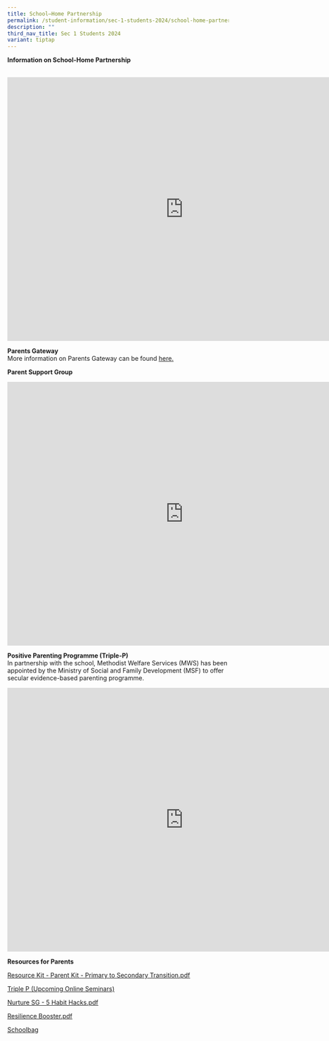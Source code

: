 ```yaml
---
title: School–Home Partnership
permalink: /student-information/sec-1-students-2024/school-home-partnership/
description: ""
third_nav_title: Sec 1 Students 2024
variant: tiptap
---
```

<p><strong>Information on School-Home Partnership<br></strong><br></p><div class="iframe-wrapper"><iframe height="600" width="800" allowfullscreen="true" frameborder="0" src="https://docs.google.com/presentation/d/e/2PACX-1vS9NbT4p9EEtgrdyRfW3UsROzZ8kxKEwed3gWMQa3k6LdORiOFt4NOkPeDvmqhYVS9aiTQYIFQabkR1/embed?start=false&amp;loop=false&amp;delayms=3000"></iframe></div><p><strong>Parents Gateway<br></strong>More information on Parents Gateway can be found&nbsp;<a href="/other-information/parents-gateway" rel="noopener noreferrer nofollow" target="_blank"><u>here</u></a><u>.</u></p><p><strong>Parent Support Group</strong></p><div class="iframe-wrapper"><iframe height="600" width="800" allowfullscreen="true" frameborder="0" src="https://docs.google.com/presentation/d/e/2PACX-1vQ7zoSgYg4fCoT6eyR3Fd64Lh06Q4AfHiCtD8_F6GxwhBYwHMCqWi-xriO-lS954Q1xx_QI4L99hzuX/embed?start=false&amp;loop=true&amp;delayms=3000"></iframe></div><p><strong>Positive Parenting Programme (Triple-P)<br></strong>In partnership with the school, Methodist Welfare Services (MWS) has been appointed by the Ministry of Social and Family Development (MSF) to offer secular evidence-based parenting programme.</p><div class="iframe-wrapper"><iframe height="600" width="800" allowfullscreen="true" frameborder="0" src="https://docs.google.com/presentation/d/e/2PACX-1vRNpJaTGHNRwKlb9lirIuhUtcwj_UlkGsH0bq4R3Fgp5EW6POoIC4z24H2aTdsF_FlRGl__rysM7-Kd/embed?start=false&amp;loop=false&amp;delayms=3000"></iframe></div><p><strong>Resources for Parents</strong></p><p><a href="/files/2021%20Sec%201%20eReg/Resource%20Kit%20-%20Parent%20Kit%20-%20Primary%20to%20Secondary%20Transition.pdf" rel="noopener noreferrer nofollow" target="_blank"><u>Resource Kit - Parent Kit - Primary to Secondary Transition.pdf</u></a></p><p><a href="/files/Triple_P__Upcoming_Online_Seminars_.pdf" rel="noopener noreferrer nofollow" target="_blank">Triple P (Upcoming Online Seminars)</a></p><p><a href="/files/Nurture%20SG%20-%205%20Habit%20Hacks.pdf" rel="noopener noreferrer nofollow" target="_blank"><u>Nurture SG - 5 Habit Hacks.pdf</u></a></p><p><a href="/files/Resilience%20Booster.pdf" rel="noopener noreferrer nofollow" target="_blank"><u>Resilience Booster.pdf</u></a></p><p><a href="http://www.schoolbag.edu.sg/" rel="noopener noreferrer nofollow" target=""><u>Schoolbag</u></a></p>